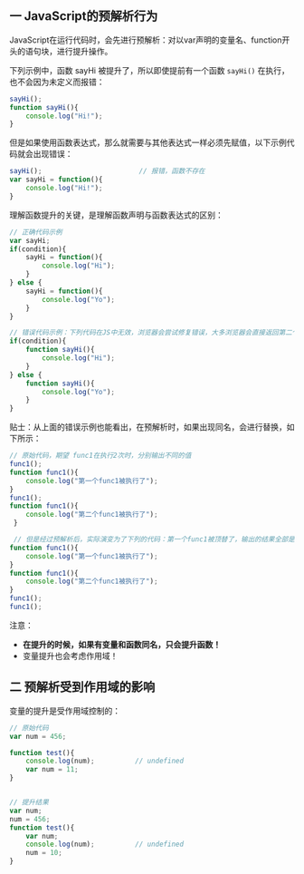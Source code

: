 ## 一 JavaScript的预解析行为

JavaScript在运行代码时，会先进行预解析：对以var声明的变量名、function开头的语句块，进行提升操作。  

下列示例中，函数 sayHi 被提升了，所以即使提前有一个函数 `sayHi()` 在执行，也不会因为未定义而报错：
```js
sayHi();
function sayHi(){
    console.log("Hi!");
}
```

但是如果使用函数表达式，那么就需要与其他表达式一样必须先赋值，以下示例代码就会出现错误：
```js
sayHi();                        // 报错，函数不存在
var sayHi = function(){
    console.log("Hi!");
}
```

理解函数提升的关键，是理解函数声明与函数表达式的区别：
```js
// 正确代码示例
var sayHi;
if(condition){
    sayHi = function(){
        console.log("Hi");
    }
} else {
    sayHi = function(){
        console.log("Yo");
    }
}

// 错误代码示例：下列代码在JS中无效，浏览器会尝试修复错误，大多浏览器会直接返回第二个函数声明！！！所以推荐使用函数表达式
if(condition){
    function sayHi(){
        console.log("Hi");
    }
} else {
    function sayHi(){
        console.log("Yo");
    }
}
```

贴士：从上面的错误示例也能看出，在预解析时，如果出现同名，会进行替换，如下所示：
```js
// 原始代码，期望 func1在执行2次时，分别输出不同的值
func1();
function func1(){
    console.log("第一个func1被执行了");
}
func1();
function func1(){
    console.log("第二个func1被执行了");
 }

 // 但是经过预解析后，实际演变为了下列的代码：第一个func1被顶替了，输出的结果全部是：第二个func1被执行了
function func1(){
    console.log("第一个func1被执行了");
}
function func1(){
    console.log("第二个func1被执行了");
}
func1();
func1();
```

注意：
- **在提升的时候，如果有变量和函数同名，只会提升函数！**
- 变量提升也会考虑作用域！

## 二 预解析受到作用域的影响

变量的提升是受作用域控制的：
```js
// 原始代码
var num = 456;

function test(){
    console.log(num);          // undefined
    var num = 11;
}


// 提升结果
var num;
num = 456;
function test(){
    var num;
    console.log(num);          // undefined
    num = 10;
}
```
